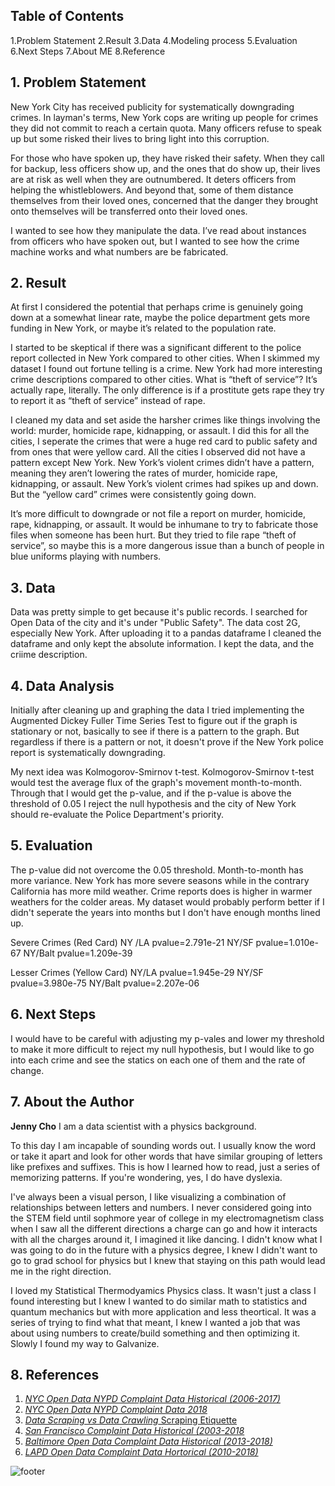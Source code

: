 ## Table of Contents
1.Problem Statement
2.Result
3.Data
4.Modeling process
5.Evaluation
6.Next Steps
7.About ME
8.Reference


## 1. Problem Statement

New York City has received publicity for systematically downgrading crimes. In layman's terms, New York cops are writing up people for crimes they did not commit to reach a certain quota. Many officers refuse to speak up but some risked their lives to bring light into this corruption.

For those who have spoken up, they have risked their safety. When they call for backup, less officers show up, and the ones that do show up, their lives are at risk as well when they are outnumbered. It deters officers from helping the whistleblowers. And beyond that, some of them distance themselves from their loved ones, concerned that the danger they brought onto themselves will be transferred onto their loved ones.

I wanted to see how they manipulate the data. I’ve read about instances from officers who have spoken out, but I wanted to see how the crime machine works and what numbers are be fabricated.


## 2. Result

At first I considered the potential that perhaps crime is genuinely going down at a somewhat linear rate, maybe the police department gets more funding in New York, or maybe it’s related to the population rate.

I started to be skeptical if there was a significant different to the police report collected in New York compared to other cities. When I skimmed my dataset I found out fortune telling is a crime. New York had more interesting crime descriptions compared to other cities. What is “theft of service”? It’s actually rape, literally. The only difference is if a prostitute gets rape they try to report it as “theft of service” instead of rape.

I cleaned my data and set aside the harsher crimes like things involving the world: murder, homicide rape, kidnapping, or assault. I did this for all the cities, I seperate the crimes that were a huge red card to public safety and from ones that were yellow card. All the cities I observed did not have a pattern except New York. New York’s violent crimes didn’t have a pattern, meaning they aren’t lowering the rates of murder, homicide rape, kidnapping, or assault. New York’s violent crimes had spikes up and down. But the “yellow card” crimes were consistently going down.

It’s more difficult to downgrade or not file a report on murder, homicide, rape, kidnapping, or assault. It would be inhumane to try to fabricate those files when someone has been hurt. But they tried to file rape “theft of service”, so maybe this is a more dangerous issue than a bunch of people in blue uniforms playing with numbers.



## 3. Data

Data was pretty simple to get because it's public records. I searched for Open Data of the city and it's under "Public Safety". The data cost 2G, especially New York. After uploading it to a pandas dataframe I cleaned the dataframe and only kept the absolute information. I kept the data, and the criime description.


## 4. Data Analysis

Initially after cleaning up and graphing the data I tried implementing the Augmented Dickey Fuller Time Series Test to figure out if the graph is stationary or not, basically to see if there is a pattern to the graph. But regardless if there is a pattern or not, it doesn't prove if the New York police report is systematically downgrading.

My next idea was Kolmogorov-Smirnov t-test. Kolmogorov-Smirnov t-test would test the average flux of the graph's movement month-to-month. Through that I would get the p-value, and if the p-value is above the threshold of 0.05 I reject the null hypothesis and the city of New York should re-evaluate the Police Department's priority.


## 5. Evaluation
The p-value did not overcome the 0.05 threshold. Month-to-month has more variance. New York has more severe seasons while in the contrary California has more mild weather. Crime reports does is higher in warmer weathers for the colder areas. My dataset would probably perform better if I didn't seperate the years into months but I don't have enough months lined up.

Severe Crimes (Red Card)
NY /LA 	pvalue=2.791e-21
NY/SF		pvalue=1.010e-67
NY/Balt 	pvalue=1.209e-39

Lesser Crimes (Yellow Card)
NY/LA		pvalue=1.945e-29
NY/SF		pvalue=3.980e-75
NY/Balt	pvalue=2.207e-06


## 6. Next Steps
I would have to be careful with adjusting my p-vales and lower my threshold to make it more difficult to reject my null hypothesis, but I would like to go into each crime and see the statics on each one of them and the rate of change.



## 7. About the Author

**Jenny Cho** I am a data scientist with a physics background.

To this day I am incapable of sounding words out. I usually know the word or take it apart and look for other words that have similar grouping of letters like prefixes and suffixes. This is how I learned how to read, just a series of memorizing patterns. If you're wondering, yes, I do have dyslexia.

I've always been a visual person, I like visualizing a combination of relationships between letters and numbers. I never considered going into the STEM field until sophmore year of college in my electromagnetism class when I saw all the different directions a charge can go and how it interacts with all the charges around it, I imagined it like dancing. I didn't know what I was going to do in the future with a physics degree, I knew I didn't want to go to grad school for physics but I knew that staying on this path would lead me in the right direction.

I loved my Statistical Thermodyamics Physics class. It wasn't just a class I found interesting but I knew I wanted to do similar math to statistics and quantum mechanics but with more application and less theortical. It was a series of trying to find what that meant, I knew I wanted a job that was about using numbers to create/build something and then optimizing it. Slowly I found my way to Galvanize.


## 8. References

1. [*NYC Open Data NYPD Complaint Data Historical (2006-2017)*](https://data.cityofnewyork.us/Public-Safety/NYPD-Complaint-Data-Historic/qgea-i56i)
2. [*NYC Open Data NYPD Complaint Data 2018*](https://data.cityofnewyork.us/Public-Safety/NYC-crime/qb7u-rbmr)
3. [*Data Scraping vs Data Crawling* Scraping Etiquette](https://www.datahen.com/data-scraping-vs-data-crawling/)
4. [*San Francisco Complaint Data Historical (2003-2018*](https://data.sfgov.org/Public-Safety/Police-Department-Incident-Reports-Historical-2003/tmnf-yvry)
5. [*Baltimore Open Data Complaint Data Historical (2013-2018)*](https://data.baltimorecity.gov/Public-Safety/Crimes-to-date-in-2013/3h27-ehp2)
6. [*LAPD Open Data Complaint Data Hortorical (2010-2018)*](https://data.lacity.org/A-Safe-City/Crime-Data-from-2010-to-Present/y8tr-7khq)


![footer](img/footer.jpg)
